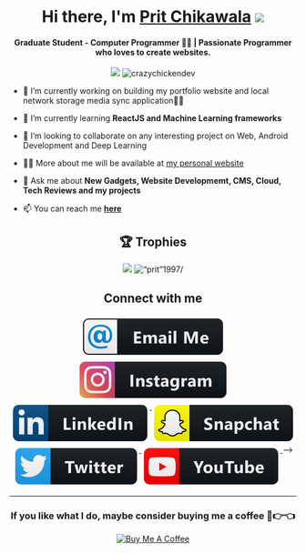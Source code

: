 
<div align="center">
   <h1 align="center">Hi there, I'm <a href="https://zealpatel.ga/">Prit Chikawala</a> <img src="https://media.giphy.com/media/hvRJCLFzcasrR4ia7z/giphy.gif" width="25px"> </h1>
</div>
<h4 align="center"> Graduate Student - Computer Programmer 🧑‍💻 | Passionate Programmer who loves to create websites. </h4>
<p align="center"> <img src="https://komarev.com/ghpvc/?username=prit1997&logoColor=white" /> 
 <img
src="https://img.shields.io/github/followers/prit1997?style=social" alt="crazychickendev" />  

</a>
</p>


- 🔭 I’m currently working on building my portfolio website and local network storage media sync application🧑‍💻 

- 🌱 I’m currently learning **ReactJS and Machine Learning frameworks**

- 👯 I’m looking to collaborate on any interesting project on Web, Android Development and Deep Learning

- 👨‍💻 More about me will be available at
  [my personal website](https://zealpatel.ga)

- 💬 Ask me about **New Gadgets, Website Developmemt, CMS, Cloud,
  Tech Reviews and my projects**

- 📫 You can reach me **[here](mailto:prit1997+github@gmail.com)**


<h2 align="center">🏆 Trophies</h2></a>
<p align="center">   
   <img src="https://github-profile-trophy.vercel.app/?username=prit1997&column=4&margin-w=10&margin-h=10"/> 
    <img src="https://github-readme-stats.vercel.app/api/top-langs/?username=prit1997&langs_count=4" alt=“prit”1997/> 
   

</p>

<div align="center">
   <h2> Connect with me </h2>
</div>


<p align="center">
 
  <a href="mailto:prit1997+github@gmail.com">
    <img src="svg/social/email_me.svg" alt="email_me" style="vertical-align:top; margin:6px 4px">
  </a>  

  <a href="https://instagram.com/paattel">
    <img src="svg/social/instagram.svg" alt="instagram" style="vertical-align:top; margin:6px 4px">
  </a>  

  <a href="https://www.linkedin.com/in/prit-chikawala-b8a319114/">
    <img src="svg/social/linkedin.svg" alt="linkedin" style="vertical-align:top; margin:6px 4px">
  </a>  

 <a href="https://www.snapchat.com/add/paattel">
    <img src="svg/social/snapchat.svg" alt="snapchat" style="vertical-align:top; margin:6px 4px">
  </a>  
<a href="https://twitter.com/PChikawala">
    <img src="svg/social/twitter.svg" alt="twitter" style="vertical-align:top; margin:6px 4px">
  </a>   
   <a href="https://youtube.com/channel/UCM4RwEtrVfeqZko9uJSZKtw">
    <img src="svg/streaming/youtube.svg" alt="youtube" style="vertical-align:top; margin:6px 4px">
  </a>  -->

</p>
<hr>

<div align="center">

<h3>If you like what I do, maybe consider buying me a coffee 🥺👉👈</h3>

<a href="https://paypal.me/zealp" target="_blank"><img src="https://cdn.buymeacoffee.com/buttons/v2/default-yellow.png" alt="Buy Me A Coffee" width="150" ></a>
</div>
